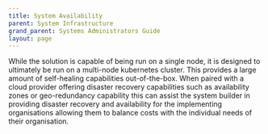 ```yaml
---
title: System Availability
parent: System Infrastructure
grand_parent: Systems Administrators Guide
layout: page
---
```


While the solution is capable of being run on a single node, it is designed to ultimately be run on a multi-node kubernetes cluster. This provides a large amount of self-healing capabilities out-of-the-box. When paired with a cloud provider offering disaster recovery capabilities such as availability zones or geo-redundancy capability this can assist the system builder in providing disaster recovery and availability for the implementing organisations allowing them to balance costs with the individual needs of their organisation.